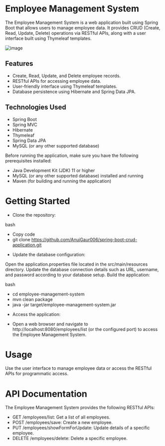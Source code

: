 # Employee Management System
The Employee Management System is a web application built using Spring Boot that allows users to manage employee data. It provides CRUD (Create, Read, Update, Delete) operations via RESTful APIs, along with a user interface built using Thymeleaf templates.

![image](https://github.com/AnujGaur006/spring-boot-crud-application/assets/134039018/e0a46aa1-13ca-4201-a946-eae90fe9ba10)


## Features
+ Create, Read, Update, and Delete employee records.
+ RESTful APIs for accessing employee data.
+ User-friendly interface using Thymeleaf templates.
+ Database persistence using Hibernate and Spring Data JPA.

## Technologies Used
+ Spring Boot
+ Spring MVC
+ Hibernate
+ Thymeleaf
+ Spring Data JPA
+ MySQL (or any other supported database)
  

Before running the application, make sure you have the following prerequisites installed:

* Java Development Kit (JDK) 11 or higher
* MySQL (or any other supported database) installed and running
* Maven (for building and running the application)

# Getting Started
+ Clone the repository:

bash
* Copy code
* git clone https://github.com/AnujGaur006/spring-boot-crud-application.git
  
+ Update the database configuration:

Open the application.properties file located in the src/main/resources directory.
Update the database connection details such as URL, username, and password according to your database setup.
Build the application:

bash
* cd employee-management-system
* mvn clean package
* java -jar target/employee-management-system.jar

+ Access the application:

+ Open a web browser and navigate to http://localhost:8080/employees/list (or the configured port) to access the Employee Management System.

# Usage
Use the user interface to manage employee data or access the RESTful APIs for programmatic access.

# API Documentation
The Employee Management System provides the following RESTful APIs:

+ GET /employees/list: Get a list of all employees.
+ POST /employees/save: Create a new employee.
+ PUT /employees/showFormForUpdate: Update details of a specific employee.
+ DELETE /employees/delete: Delete a specific employee.
